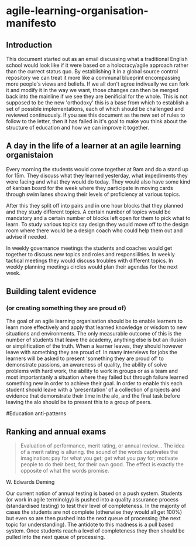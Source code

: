 # agile-learning-organisation-manifesto

## Introduction

This document started out as an email discussing what a traditional English school would look like if it were based on a holocracy/agile approach rather than the currect status quo. By establishing it in a global source control repository we can treat it more like a communal blueprint encompassing more people's views and beliefs. If we all don't agree indivually we can fork it and modify it in the way we want, those changes can then be merged back into the mainline if we see they are benificial for the whole. This is not supposed to be the new 'orthodoxy' this is a base from which to establish a set of possible implementations, each of which should be challenged and reviewed continuously. If you see this document as the new set of rules to follow to the letter, then it has failed in it's goal to make you think about the structure of education and how we can improve it together.

## A day in the life of a learner at an agile learning organistaion
Every morning the students would come together at 9am and do a stand up for 15m. They discuss what they learned yesterday, what impediments they were facing and what they would do today. They would also have some kind of kanban board for the week where they participate in moving cards through swim lanes showing their levels of proficiency at various topics.

After this they split off into pairs and in one hour blocks that they planned and they study different topics. A certain number of topics would be mandatory and a certain number of blocks left open for them to pick what to learn. To study various topics say design they would move off to the design room where there would be a design coach who could help them out and advise if needed.

In  weekly governance meetings the students and coaches would get together to discuss new topics and roles and responsiilities. In weekly tactical meetings they would discuss troubles with different topics. In weekly planning meetings circles would plan their agendas for the next week.

## Building talent evidence
### (or creating something they are proud of)

The goal of an agile learning organisation should be to enable learners to learn more effectively and apply that learned knowledge or wisdom to new situations and environments. The only measurable outcome of this is the number of students that leave the academy, anything else is but an illusion or simplification of the truth. When a learner leaves, they should however leave with something they are proud of. In many interviews for jobs the learners will be asked to present 'something they are proud of' to demonstrate passions, an awareness of quality, the ability of solve problems with hard work, the ability to work in groups or as a team and most importantanly a situation where they failed but through failure learned something new in order to achieve their goal. In order to enable this each student should leave with a 'presentation' of a collection of projects and evidence that demonstrate their time in the alo, and the final task before leaving the alo should be to present this to a group of peers.





#Education anti-patterns

## Ranking and annual exams

> Evaluation of performance, merit rating, or annual review… The idea of a merit rating is alluring. the sound of the words captivates the imagination: pay for what you get; get what you pay for; motivate people to do their best, for their own good. The effect is exactly the opposite of what the words promise.

W. Edwards Deming

Our current notion of annual testing is based on a push system. Students (or work in agile terminolgy) is pushed into a quality assurance process (standardised testing) to test their level of completeness. In the majority of cases the students are not complete (otherwise they would all get 100%) but even so are then pushed into the next queue of processing (the next topic for understanding). The antidote to this madness is a pull based system. Once students reach a level of completeness they then should be pulled into the next queue of processing. 

